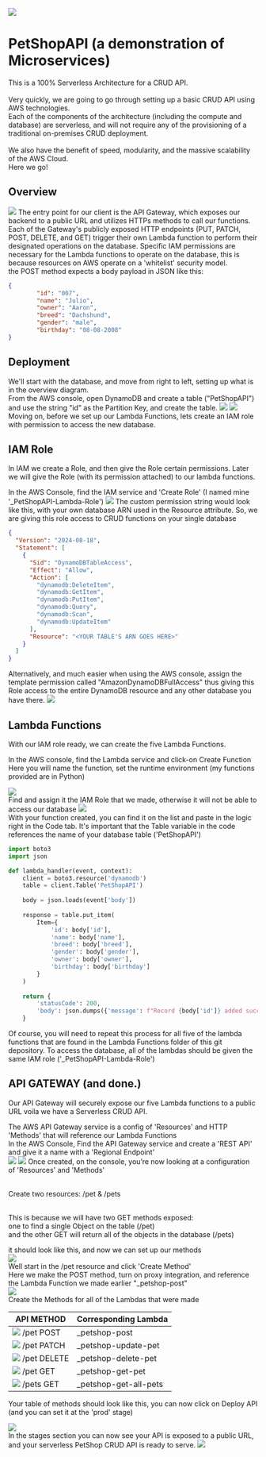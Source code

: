 ![](ReadMe_Files/logo.jpg)
# PetShopAPI (a demonstration of Microservices)
This is a 100% Serverless Architecture for a CRUD API.\
\
Very quickly, we are going to go through setting up a basic CRUD API using AWS technologies.\
Each of the components of the architecture (including the compute and database) are serverless, and will not require any of the provisioning of a traditional on-premises CRUD deployment.
\
\
We also have the benefit of speed, modularity, and the massive scalability of the AWS Cloud.\
Here we go!

## Overview
![](ReadMe_Files/overview.jpg)
The entry point for our client is the API Gateway, which exposes our backend to a public URL and utilizes HTTPs methods to call our functions.  Each of the Gateway's publicly exposed HTTP endpoints (PUT, PATCH, POST, DELETE, and GET) trigger their own Lambda function to perform their designated operations on the database.  Specific IAM permissions are necessary for the Lambda functions to operate on the database, this is because resources on AWS operate on a 'whitelist' security model.
\
the POST method expects a body payload in JSON like this:



```json
{
        "id": "007",
        "name": "Julio",
        "owner": "Aaron",
        "breed": "Dachshund",
        "gender": "male",
        "birthday": "08-08-2008"
}
```
## Deployment
We'll start with the database, and move from right to left, setting up what is in the overview diagram. \
From the AWS console, open DynamoDB and create a table ("PetShopAPI") and use the string "id" as the Partition Key, and create the table.
![](ReadMe_Files/Dynamodb1.jpg)
![](ReadMe_Files/createtable.png)
\
Moving on, before we set up our Lambda Functions, lets create an IAM role with permission to access the new database.
## IAM Role 
In IAM we create a Role, and then give the Role certain permissions.  Later we will give the Role (with its permission attached) to our lambda functions.


In the AWS Console, find the IAM service and 'Create Role' (I named mine '_PetShopAPI-Lambda-Role')
![](ReadMe_Files/permission.png)
The custom permission string would look like this, with your own database ARN used in the Resource attribute.  So, we are giving this role access to CRUD functions on your single database

```json
{
  "Version": "2024-08-18",
  "Statement": [
    {
      "Sid": "DynamoDBTableAccess",
      "Effect": "Allow",
      "Action": [
        "dynamodb:DeleteItem",
        "dynamodb:GetItem",
        "dynamodb:PutItem",
        "dynamodb:Query",
        "dynamodb:Scan",
        "dynamodb:UpdateItem"
      ],
      "Resource": "<YOUR TABLE'S ARN GOES HERE>"
    }
  ]
}
```

Alternatively, and much easier when using the AWS console, assign the template permission called "AmazonDynamoDBFullAccess" thus giving this Role access to the entire DynamoDB resource and any other database you have there.
![](ReadMe_Files/permission1.jpg) 

  

## Lambda Functions
With our IAM role ready, we can create the five Lambda Functions.



In the AWS console, find the Lambda service and click-on Create Function \
Here you will name the function, set the runtime environment (my functions provided are in Python) 


![](ReadMe_Files/lambda-creation1.jpg) \
Find and assign it the IAM Role that we made, otherwise it will not be able to access our database
![](ReadMe_Files/lambda-creation2.jpg) \
With your function created, you can find it on the list and paste in the logic right in the Code tab.
It's important that the Table variable in the code references the name of your database table ('PetShopAPI')

```python
import boto3
import json

def lambda_handler(event, context):
    client = boto3.resource('dynamodb')
    table = client.Table('PetShopAPI')
    
    body = json.loads(event['body'])
    
    response = table.put_item(
        Item={
            'id': body['id'],
            'name': body['name'],
            'breed': body['breed'],
            'gender': body['gender'],
            'owner': body['owner'],
            'birthday': body['birthday']
        }
    )
    
    return {
        'statusCode': 200,
        'body': json.dumps({'message': f"Record {body['id']} added successfully"})
    }
```
Of course, you will need to repeat this process for all five of the lambda functions that are found in the Lambda Functions folder of this git depository.  To access the database, all of the lambdas should be given the same IAM role ('_PetShopAPI-Lambda-Role')

## API GATEWAY (and done.)
Our API Gateway will securely expose our five Lambda functions to a public URL voila we have a Serverless CRUD API. 
 
The AWS API Gateway service is a config of 'Resources' and HTTP 'Methods' that will reference our Lambda Functions
\
In the AWS Console, Find the API Gateway service and create a 'REST API' and give it a name with a 'Regional Endpoint' \
![](ReadMe_Files/gateway1.jpg)
![](ReadMe_Files/gateway2.jpg) 
Once created, on the console, you’re now looking at a configuration of 'Resources' and 'Methods'



\
Create two resources: /pet & /pets


\
This is because we will have two GET methods exposed:
\
one to find a single Object on the table (/pet)
\
and the other GET will return all of the objects in the database (/pets)

 it should look like this, and now we can set up our methods
\
![](ReadMe_Files/gateway4.jpg)
\
Well start in the /pet resource and click 'Create Method'
\
Here we make the POST method, turn on proxy integration, and reference the Lambda Function we made earlier "_petshop-post"
\
![](ReadMe_Files/gateway5.jpg)
\
Create the Methods for all of the Lambdas that were made



| API METHOD        | Corresponding Lambda                                                |
| ----------------- | ------------------------------------------------------------------ |
| ![](https://via.placeholder.com/10/00b48a?text=+) /pet POST  |  _petshop-post |
| ![](https://via.placeholder.com/10/00b48a?text=+) /pet PATCH | _petshop-update-pet |
| ![](https://via.placeholder.com/10/00b48a?text=+) /pet DELETE | _petshop-delete-pet  |
| ![](https://via.placeholder.com/10/00b48a?text=+) /pet GET  | _petshop-get-pet |
| ![](https://via.placeholder.com/10/FFFF00?text=+) /pets GET | _petshop-get-all-pets |

Your table of methods should look like this, you can now click on Deploy API (and you can set it at the 'prod' stage)

![](ReadMe_Files/gateway6.jpg)
\
In the stages section you can now see your API is exposed to a public URL, and your serverless PetShop CRUD API is ready to serve.
![](ReadMe_Files/gateway7.jpg)




